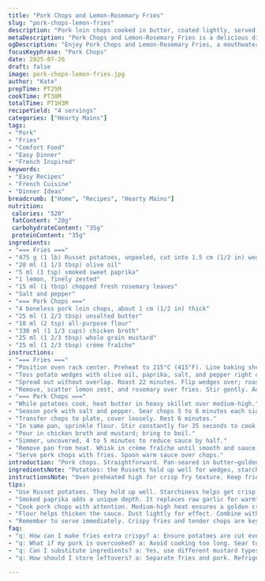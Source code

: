 ```yaml
---
title: "Pork Chops and Lemon-Rosemary Fries"
slug: "pork-chops-lemon-fries"
description: "Pork loin chops cooked in butter, coated lightly, served with golden lemon and rosemary roasted fries. Sauce made from chicken stock, mustard, and cream. Potatoes crisped with olive oil, garlic, lemon zest, and fresh rosemary. Roasting time adjusted for even browning. Butter sautéed chops, rested before sauce. Sauce thickened with flour then reduced. Twist: sweet smoked paprika replaces garlic. Mayonnaise swapped for crème fraîche for tang. Potato amount slightly reduced, oil decreased, romarin increased."
metaDescription: "Pork Chops and Lemon-Rosemary Fries is a delicious dish featuring herb-infused fries with buttery pork. Perfect for a flavorful meal."
ogDescription: "Enjoy Pork Chops and Lemon-Rosemary Fries, a mouthwatering dish that blends tender pork with aromatic lemon-rosemary fries. A real treat."
focusKeyphrase: "Pork Chops"
date: 2025-07-26
draft: false
image: pork-chops-lemon-fries.jpg
author: "Kate"
prepTime: PT25M
cookTime: PT38M
totalTime: PT1H3M
recipeYield: "4 servings"
categories: ["Hearty Mains"]
tags:
- "Pork"
- "Fries"
- "Comfort Food"
- "Easy Dinner"
- "French Inspired"
keywords:
- "Easy Recipes"
- "French Cuisine"
- "Dinner Ideas"
breadcrumb: ["Home", "Recipes", "Hearty Mains"]
nutrition: 
 calories: "520"
 fatContent: "28g"
 carbohydrateContent: "35g"
 proteinContent: "35g"
ingredients:
- "=== Fries ==="
- "475 g (1 lb) Russet potatoes, unpeeled, cut into 1.5 cm (1/2 in) wedges"
- "20 ml (1 1/3 tbsp) olive oil"
- "5 ml (1 tsp) smoked sweet paprika"
- "1 lemon, finely zested"
- "15 ml (1 tbsp) chopped fresh rosemary leaves"
- "Salt and pepper"
- "=== Pork Chops ==="
- "4 boneless pork loin chops, about 1 cm (1/2 in) thick"
- "25 ml (1 2/3 tbsp) unsalted butter"
- "10 ml (2 tsp) all-purpose flour"
- "330 ml (1 1/3 cups) chicken broth"
- "25 ml (1 2/3 tbsp) whole grain mustard"
- "25 ml (1 2/3 tbsp) crème fraîche"
instructions:
- "=== Fries ==="
- "Position oven rack center. Preheat to 215°C (415°F). Line baking sheet with parchment."
- "Toss potato wedges with olive oil, paprika, salt, and pepper right on tray."
- "Spread out without overlap. Roast 22 minutes. Flip wedges over; roast an additional 18 minutes or till golden and crisp."
- "Remove, scatter lemon zest, and rosemary over fries. Stir gently. Adjust seasoning last."
- "=== Pork Chops ==="
- "While potatoes cook, heat butter in heavy skillet over medium-high."
- "Season pork with salt and pepper. Sear chops 5 to 6 minutes each side. Cook until just pink or preferred doneness."
- "Transfer chops to plate, cover loosely. Rest 6 minutes."
- "In same pan, sprinkle flour. Stir constantly for 35 seconds to cook flour taste."
- "Pour in chicken broth and mustard; bring to boil."
- "Simmer, uncovered, 4 to 5 minutes to reduce sauce by half."
- "Remove pan from heat. Whisk in crème fraîche until smooth and sauce thickens slightly."
- "Serve pork chops with fries. Spoon warm sauce over chops."
introduction: "Pork chops. Straightforward. Pan-seared in butter—golden crust, juicy inside. Fries? Forget deep-frying. Roasting with paprika, lemon zest, and rosemary. Aroma fills kitchen. Paprika swapped garlic here; earthier, smoky notes. Fresh lemon zest teamed with rosemary after baking, hits bright and piney. Sauce? Chicken broth base thickened by a touch of flour, zesty mustard in the fold. Cream replaced by tangy crème fraîche—punchier finish. Rested chops soak in sauce heat, tenderness locked. Timing tweaked. Potatoes crisp a minute longer. Butter under pork trimmed. Small changes; punchy results. Simple setup but with a twist on familiar flavors."
ingredientsNote: "Potatoes: the Russets hold up well for wedges, starchiness helps crisp edges. Keep skins on for texture and nutrients. Olive oil reduced slightly to avoid sogginess but still needed for browning. Paprika brings smoky warmth instead of raw garlic pungency, good balance with herb notes. Use fresh rosemary minced fine for even distribution and to avoid woody bits. Pork chops boneless and uniform thickness ensure even cooking. Butter quantity cut to prevent burning but enough to brown meat well. Flour dusting is minimal to avoid heavy gravy. Mustard: whole grain adds slight crunch and deeper tang. Crème fraîche thickens, no need for mayo, slight tartness adds complexity to sauce."
instructionsNote: "Oven preheated high for crisp fry texture. Keep fries spread in one layer—crowding leads to steaming. Halfway flip vital for even crisping. Adding lemon zest and rosemary post-cook preserves freshness and bright flavors. Pork seared on medium-high but not too fast, crust forms slow enough. Rest essential for even juices. Sauce made in same pan, using fond left by meat, builds flavor. Flour swiftly blended—no lumps. Broth and mustard added to simmer and reduce, thickening naturally. Remove from heat before adding crème fraîche prevents curdling. Whisk gently for silky sauce. Serve immediately to enjoy balance of crispy fries, tender pork, and tangy sauce."
tips:
- "Use Russet potatoes. They hold up well. Starchiness helps get crisp edges. Always keep skins on for nutrients. Cut wedges evenly for uniform texture. Olive oil is key—too little leads to sogginess."
- "Smoked paprika adds a unique depth. It replaces raw garlic for warmth. Mix well with oil and ensure fries coated fully. Adjust salt and pepper depending on taste. Fresh rosemary—minced fine—helps distribute flavor."
- "Cook pork chops with attention. Medium-high heat ensures a golden crust. Sear well for taste. Rest after cooking. This allows juices to settle. Cut back on butter to prevent burning."
- "Flour helps thicken the sauce. Dust lightly for effect. Combine with broth and mustard quickly. Simmer to reduce. Remove from heat before adding crème fraîche. This keeps sauce smooth."
- "Remember to serve immediately. Crispy fries and tender chops are key to enjoyment. Prevent reheating for best texture. Batch cooking? Reheat fries alone. Store sauce separately."
faq:
- "q: How can I make fries extra crispy? a: Ensure potatoes are cut evenly. Spread fries apart on the tray. High heat is essential. Flip halfway for even cooking."
- "q: What if my pork is overcooked? a: Avoid cooking too long. Sear turning only once. Resting helps retain moisture. Consider using a thermometer for precision."
- "q: Can I substitute ingredients? a: Yes, use different mustard types. Swap crème fraîche with sour cream if needed. Choose other herbs like thyme or basil."
- "q: How should I store leftovers? a: Separate fries and pork. Refrigerate in airtight containers. Reheat fries in the oven—not microwave. Keeps texture better."

---
```

